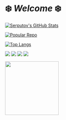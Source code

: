 # ❄️ *Welcome* ❄️


[![Serputov's GitHub Stats](https://github-readme-stats.vercel.app/api?username=aserputov)](https://github.com/anuraghazra/github-readme-stats)


[![Popular Repo](https://github-readme-stats.vercel.app/api/pin/?username=aserputov&repo=QckStaticSiteGenerator)](https://github.com/aserputov/QckStaticSiteGenerator)

[![Top Langs](https://github-readme-stats.vercel.app/api/top-langs/?username=aserputov&langs_count=15)](https://github.com/aserputov/github-readme-stats)


[![](https://img.shields.io/badge/-MongoDB-47A248?logo=mongodb&logoColor=white&style=flat)](https://www.mongodb.com)
[![](https://img.shields.io/badge/-React-blue?logo=React&logoColor=black&style=flat)](https://www.reactjs.org)
[![](https://img.shields.io/badge/-Angular-red?logo=angular&logoColor=white&style=flat)](https://www.angular.com)
[![](https://img.shields.io/badge/-Swift-white?logo=Swift&logoColor=red&style=flat)](https://www.swift.org)


<div align="left" style="margin: 0px 0">
   <a href="https://github.com/aserputov/github-profile-views-counter">
       <img width="175px" src="https://komarev.com/ghpvc/?username=aserputov&color=green">
   </a>
</div>


